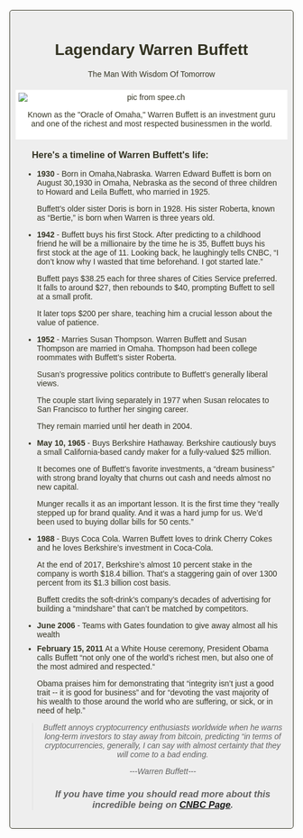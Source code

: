 <!DOCTYPE html>
<html>
  <head>
    <title>Warren Buffett Bio</title>
  </head>
 <style> 
html,body{
  font-family:"Trebuchet MS", Helvetica, sans-serif;
  text-align:center;
  min-width:280px;
  color:#332;
}
#main{
  margin:30px auto;
  padding:15px;
  border:0.5px solid;
  border-radius:5px;
  background:#eee;
}
img{
  max-width: 100%;
  display: block;
  height: auto;
  margin: auto;
}
#img-div{
  margin:-5px;
  margin-top:20px;
  width:100%;
  border:5px solid white;
  background:white;
}
#img-caption{
  margin: 15px;
}
#headline{
  margin: top;
  text-alight: left;
}
ul{
  max-width: 600px;
  margin: 0px auto;
  text-align: left;
}
li{
  margin: 9px;
}
blockquote{
  font-style: italic;
}

</style>
</head>
<body>
<div id="main">
  <h1 id="title">Lagendary Warren Buffett</h1>
  <div>The Man With Wisdom Of Tomorrow</div>
  <div id="img-div">
    <img id="image" src="https://spee.ch/cb374858f877321ee18b9d7f748dccd5b6843cb9/warren-buffett.jpg" alt="pic from spee.ch"/>
    <div id="img-caption">Known as the "Oracle of Omaha," Warren Buffett is an investment guru and one of the richest and most respected businessmen in the world.
    </div>
  </div>
<div id="tribute-info">
  <ul>
    <h3 id="headline">Here's a timeline of Warren Buffett's life:</h3>
    <li><strong>1930</strong> - Born in Omaha,Nabraska. Warren Edward Buffett is born on August 30,1930 in Omaha, Nebraska as the second of three children to Howard and Leila Buffett, who married in 1925.

Buffett’s older sister Doris is born in 1928. His sister Roberta, known as “Bertie,” is born when Warren is three years old.</li>
    <li><strong>1942</strong> - Buffett buys his first Stock. After predicting to a childhood friend he will be a millionaire by the time he is 35, Buffett buys his first stock at the age of 11. Looking back, he laughingly tells CNBC, “I don’t know why I wasted that time beforehand. I got started late.”

Buffett pays $38.25 each for three shares of Cities Service preferred. It falls to around $27, then rebounds to $40, prompting Buffett to sell at a small profit.

It later tops $200 per share, teaching him a crucial lesson about the value of patience.</li>
     <li><strong>1952</strong> - Marries Susan Thompson. Warren Buffett and Susan Thompson are married in Omaha. Thompson had been college roommates with Buffett’s sister Roberta.

Susan’s progressive politics contribute to Buffett’s generally liberal views.

The couple start living separately in 1977 when Susan relocates to San Francisco to further her singing career.

They remain married until her death in 2004.</li>
    <li><strong>May 10, 1965</strong> - Buys Berkshire Hathaway. Berkshire cautiously buys a small California-based candy maker for a fully-valued $25 million.

It becomes one of Buffett’s favorite investments, a “dream business” with strong brand loyalty that churns out cash and needs almost no new capital.

Munger recalls it as an important lesson. It is the first time they “really stepped up for brand quality. And it was a hard jump for us. We’d been used to buying dollar bills for 50 cents.”</li>
    <li><strong>1988</strong> - Buys Coca Cola. Warren Buffett loves to drink Cherry Cokes and he loves Berkshire’s investment in Coca-Cola.

At the end of 2017, Berkshire’s almost 10 percent stake in the company is worth $18.4 billion. That’s a staggering gain of over 1300 percent from its $1.3 billion cost basis.

Buffett credits the soft-drink’s company’s decades of advertising for building a “mindshare” that can’t be matched by competitors.</li>
    <li><strong>June 2006</strong> - Teams with Gates foundation to give away almost all his wealth</li>
    <li><strong>February 15, 2011</strong>
      At a White House ceremony, President Obama calls Buffett “not only one of the world’s richest men, but also one of the most admired and respected.“

Obama praises him for demonstrating that “integrity isn’t just a good trait -- it is good for business” and for “devoting the vast majority of his wealth to those around the world who are suffering, or sick, or in need of help.”</li>
  </ul>
  <blockquote>
    <p>Buffett annoys cryptocurrency enthusiasts worldwide when he warns long-term investors to stay away from bitcoin, predicting “in terms of cryptocurrencies, generally, I can say with almost certainty that they will come to a bad ending.</p>
    <div>---Warren Buffett---</div>
    <h3>If you have time you should read more about this incredible being on <a id="tribute-info" target="_blank" href="https://buffett.cnbc.com/buffett-timeline/">CNBC Page</a>.</h3>
    </div>
  </div>
  </body>
  </html>
